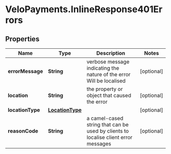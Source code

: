 # VeloPayments.InlineResponse401Errors

## Properties

Name | Type | Description | Notes
------------ | ------------- | ------------- | -------------
**errorMessage** | **String** | verbose message indicating the nature of the error Will be localised  | [optional] 
**location** | **String** | the property or object that caused the error | [optional] 
**locationType** | [**LocationType**](LocationType.md) |  | [optional] 
**reasonCode** | **String** | a camel-cased string that can be used by clients to localise client error messages | [optional] 


